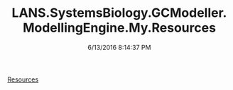 ﻿---
title: LANS.SystemsBiology.GCModeller.ModellingEngine.My.Resources
date: 6/13/2016 8:14:37 PM
---

[Resources](T-LANS.SystemsBiology.GCModeller.ModellingEngine.My.Resources.Resources.html)
